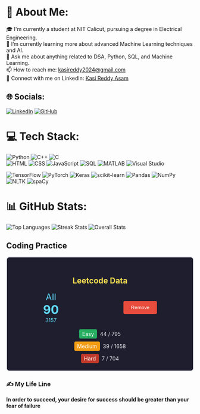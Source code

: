 # 💫 About Me:
🎓 I'm currently a student at NIT Calicut, pursuing a degree in Electrical Engineering.<br>
🌱 I’m currently learning more about advanced Machine Learning techniques and AI.<br>
💬 Ask me about anything related to DSA, Python, SQL, and Machine Learning.<br>
📫 How to reach me: [kasireddy2024@gmail.com](mailto:kasireddy2024@gmail.com)<br>
🔗 Connect with me on LinkedIn: [Kasi Reddy Asam](https://www.linkedin.com/in/kasireddy-asam-bb8038283/)

## 🌐 Socials:
[![LinkedIn](https://img.shields.io/badge/LinkedIn-%230077B5.svg?logo=LinkedIn&logoColor=white)](https://www.linkedin.com/in/kasireddy-asam-bb8038283/) [![GitHub](https://img.shields.io/badge/GitHub-%23121011.svg?logo=GitHub&logoColor=white)](https://github.com/kasireddyasam)

# 💻 Tech Stack:

![Python](https://img.shields.io/badge/python-3670A0?style=for-the-badge&logo=python&logoColor=ffdd54) 
![C++](https://img.shields.io/badge/c++-%2300599C.svg?style=for-the-badge&logo=c%2B%2B&logoColor=white) 
![C](https://img.shields.io/badge/c-%2300599C.svg?style=for-the-badge&logo=c&logoColor=white)  
![HTML](https://img.shields.io/badge/HTML-%23E34F26.svg?style=for-the-badge&logo=html5&logoColor=white) 
![CSS](https://img.shields.io/badge/CSS-%231572B6.svg?style=for-the-badge&logo=css3&logoColor=white) 
![JavaScript](https://img.shields.io/badge/JavaScript-%23323330.svg?style=for-the-badge&logo=javascript&logoColor=%23F7DF1E) 
![SQL](https://img.shields.io/badge/SQL-%2300f.svg?style=for-the-badge&logo=mysql&logoColor=white) 
![MATLAB](https://img.shields.io/badge/MATLAB-%23E4405F.svg?style=for-the-badge&logo=MATLAB&logoColor=white) 
![Visual Studio](https://img.shields.io/badge/Visual%20Studio-%235C2D91.svg?style=for-the-badge&logo=visual%20studio&logoColor=white) 

![TensorFlow](https://img.shields.io/badge/TensorFlow-%23FF6F00.svg?style=for-the-badge&logo=TensorFlow&logoColor=white)
![PyTorch](https://img.shields.io/badge/PyTorch-%23EE4C2C.svg?style=for-the-badge&logo=PyTorch&logoColor=white)
![Keras](https://img.shields.io/badge/Keras-%23D00000.svg?style=for-the-badge&logo=Keras&logoColor=white)
![scikit-learn](https://img.shields.io/badge/scikit--learn-%23F7931E.svg?style=for-the-badge&logo=scikit-learn&logoColor=white)
![Pandas](https://img.shields.io/badge/pandas-%23150458.svg?style=for-the-badge&logo=pandas&logoColor=white)
![NumPy](https://img.shields.io/badge/numpy-%23013243.svg?style=for-the-badge&logo=numpy&logoColor=white)
![NLTK](https://img.shields.io/badge/NLTK-%23d3b4d2.svg?style=for-the-badge&logo=Natural%20Language%20Toolkit&logoColor=white)
![spaCy](https://img.shields.io/badge/spaCy-%2306A77D.svg?style=for-the-badge&logo=spaCy&logoColor=white)

# 📊 GitHub Stats:
![Top Languages](https://github-readme-stats.vercel.app/api/top-langs/?username=kasireddyasam&theme=dark&hide_border=false)
![Streak Stats](https://github-readme-streak-stats.herokuapp.com/?user=kasireddyasam&theme=dark&hide_border=false)
![Overall Stats](https://github-readme-stats.vercel.app/api?username=kasireddyasam&theme=dark&hide_border=false&include_all_commits=true&count_private=true)

## Coding Practice

<!-- LEETCODE-STATS:START -->
<div align="center" style="border: 2px solid #e1e4e8; border-radius: 8px; padding: 20px; background-color: #1e1e2e; color: #e1e4e8;">
  <h2 style="color: #f0db4f;">Leetcode Data</h2>
  <div style="display: flex; justify-content: space-around; align-items: center; flex-wrap: wrap; gap: 20px;">
    <div style="text-align: center; color: #61dafb;">
      <div style="font-size: 24px;">All</div>
      <div style="font-size: 32px; font-weight: bold;">90</div>
      <div>3157</div>
    </div>
    <button style="background-color: #e74c3c; border: none; padding: 10px 20px; border-radius: 4px; color: white; cursor: pointer;">Remove</button>
  </div>
  <div style="margin-top: 16px;">
    <div style="display: flex; justify-content: center; align-items: center; margin-bottom: 8px;">
      <div style="background-color: #27ae60; color: white; padding: 4px 8px; border-radius: 4px;">Easy</div>
      <div style="margin-left: 8px;">44 / 795</div>
    </div>
    <div style="display: flex; justify-content: center; align-items: center; margin-bottom: 8px;">
      <div style="background-color: #f39c12; color: white; padding: 4px 8px; border-radius: 4px;">Medium</div>
      <div style="margin-left: 8px;">39 / 1658</div>
    </div>
    <div style="display: flex; justify-content: center; align-items: center;">
      <div style="background-color: #c0392b; color: white; padding: 4px 8px; border-radius: 4px;">Hard</div>
      <div style="margin-left: 8px;">7 / 704</div>
    </div>
  </div>
</div>
<!-- LEETCODE-STATS:END -->




### ✍ My Life Line
<strong>In order to succeed, your desire for success should be greater than your fear of failure</strong>





